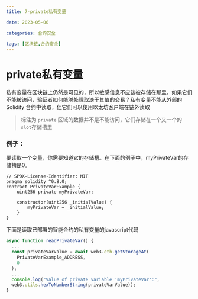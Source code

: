 ```yaml
---
title: 7-private私有变量

date: 2023-05-06	

categories: 合约安全	

tags: [区块链,合约安全]
---	
```


# private私有变量

私有变量在区块链上仍然是可见的，所以敏感信息不应该被存储在那里。如果它们不能被访问，验证者如何能够处理取决于其值的交易？私有变量不能从外部的Solidity 合约中读取，但它们可以使用以太坊客户端在链外读取

> 标注为 `private` 区域的数据并不是不能访问，它们存储在一个又一个的 `slot`存储槽里

### 例子：

要读取一个变量，你需要知道它的存储槽。在下面的例子中，myPrivateVar的存储槽是0。

```solidity
// SPDX-License-Identifier: MIT
pragma solidity ^0.8.0;
contract PrivateVarExample {
    uint256 private myPrivateVar;

    constructor(uint256 _initialValue) {
        myPrivateVar = _initialValue;
    }
}
```

下面是读取已部署的智能合约的私有变量的javascript代码

```js
async function readPrivateVar() {
  ...
  const privateVarValue = await web3.eth.getStorageAt(
    PrivateVarExample_ADDRESS,
    0
  );
  ...
  console.log("Value of private variable 'myPrivateVar':",
  web3.utils.hexToNumberString(privateVarValue));
}
```